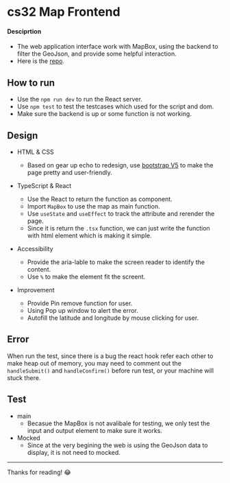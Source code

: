 # cs32 Map Frontend

#### Desciprtion

- The web application interface work with MapBox, using the backend to filter the GeoJson, and provide some helpful interaction.
- Here is the [repo](https://github.com/cs0320-s2023/sprint-5-mke2-ylu168/tree/master/map-frontend "Go").

## How to run

- Use the `npm run dev` to run the React server.
- Use `npm test` to test the testcases which used for the script and dom.
- Make sure the backend is up or some function is not working.

## Design

- HTML & CSS

  - Based on gear up echo to redesign, use [bootstrap V5](https://getbootstrap.com/docs/5.2/getting-started/introduction/ "Go") to make the page pretty and user-friendly.

- TypeScript & React

  - Use the React to return the function as component.
  - Import `MapBox` to use the map as main function.
  - Use `useState` and `useEffect` to track the attribute and rerender the page.
  - Since it is return the `.tsx` function, we can just write the function with html element which is making it simple.

- Accessibility

  - Provide the aria-lable to make the screen reader to identify the content.
  - Use `%` to make the element fit the screent.

- Improvement

  - Provide Pin remove function for user.
  - Using Pop up window to alert the error.
  - Autofill the latitude and longitude by mouse clicking for user.

## Error

When run the test, since there is a bug the react hook refer each other to make heap out of memory, you may need to comment out the `handleSubmit()` and `handleConfirm()` before run test, or your machine will stuck there.

## Test

- main
  - Becasue the MapBox is not avalibale for testing, we only test the input and output element to make sure it works.
- Mocked
  - Since at the very begining the web is using the GeoJson data to display, it is not need to mocked.

---

Thanks for reading! 😂
